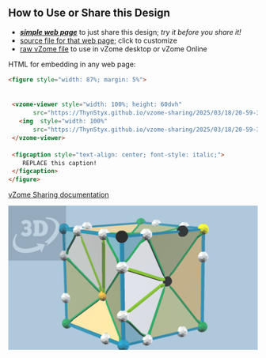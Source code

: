 
## How to Use or Share this Design

 - [***simple web page***](<https://ThynStyx.github.io/vzome-sharing/2025/03/18/20-59-38-a-mino-cube-with-concave-and-convex-faces/>) to just share this design; *try it before you share it!*
 - [source file for that web page](<https://github.com/ThynStyx/vzome-sharing/edit/main/2025/03/18/20-59-38-a-mino-cube-with-concave-and-convex-faces/index.md>); click to customize
 - [raw vZome file](<https://raw.githubusercontent.com/ThynStyx/vzome-sharing/main/2025/03/18/20-59-38-a-mino-cube-with-concave-and-convex-faces/a-mino-cube-with-concave-and-convex-faces.vZome>) to use in vZome desktop or vZome Online
 
 HTML for embedding in any web page:
 ```html
<figure style="width: 87%; margin: 5%">
  
  
  <vzome-viewer style="width: 100%; height: 60dvh" 
        src="https://ThynStyx.github.io/vzome-sharing/2025/03/18/20-59-38-a-mino-cube-with-concave-and-convex-faces/a-mino-cube-with-concave-and-convex-faces.vZome" >
    <img  style="width: 100%"
        src="https://ThynStyx.github.io/vzome-sharing/2025/03/18/20-59-38-a-mino-cube-with-concave-and-convex-faces/a-mino-cube-with-concave-and-convex-faces.png" >
  </vzome-viewer>

  <figcaption style="text-align: center; font-style: italic;">
     REPLACE this caption!
  </figcaption>
</figure>

 ```

[vZome Sharing documentation](https://vzome.github.io/vzome/sharing.html#how-it-works)

![Image](<a-mino-cube-with-concave-and-convex-faces.png>)

